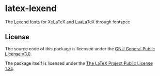 # latex-lexend

The [Lexend fonts](https://www.lexend.com/) for XeLaTeX and LuaLaTeX through fontspec

## License

The source code of this package is licensed under the [GNU General Public License v3.0](https://www.gnu.org/licenses/gpl-3.0.html).

The package itself is licensed under the [The LaTeX Project Public License 1.3c](https://ctan.org/license/lppl1.3c).
